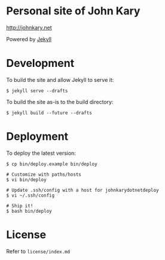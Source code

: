 # Personal site of John Kary

<http://johnkary.net>

Powered by [Jekyll](http://github.com/mojombo/jekyll)

# Development

To build the site and allow Jekyll to serve it:

    $ jekyll serve --drafts

To build the site as-is to the build directory:

    $ jekyll build --future --drafts

# Deployment

To deploy the latest version:

    $ cp bin/deploy.example bin/deploy
    
    # Customize with paths/hosts
    $ vi bin/deploy
    
    # Update .ssh/config with a host for johnkarydotnetdeploy
    $ vi ~/.ssh/config
    
    # Ship it!
    $ bash bin/deploy

# License

Refer to `license/index.md`
